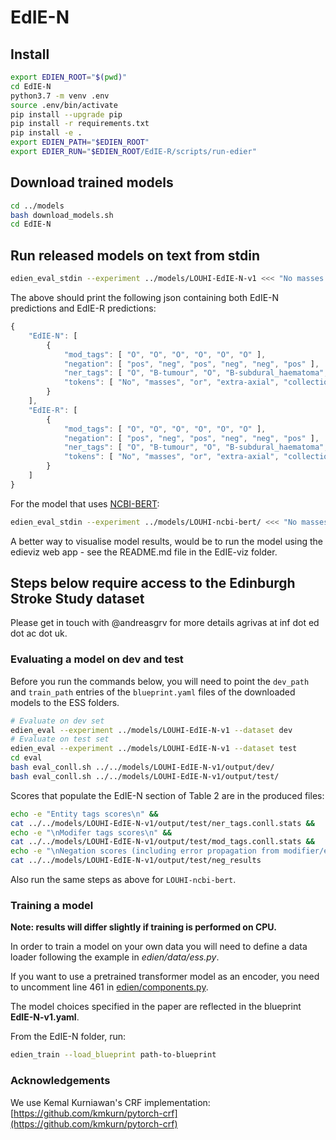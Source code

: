 # EdIE-N


## Install

```bash
export EDIEN_ROOT="$(pwd)"
cd EdIE-N
python3.7 -m venv .env
source .env/bin/activate
pip install --upgrade pip
pip install -r requirements.txt
pip install -e .
export EDIEN_PATH="$EDIEN_ROOT"
export EDIER_RUN="$EDIEN_ROOT/EdIE-R/scripts/run-edier"
```


## Download trained models

```bash
cd ../models
bash download_models.sh
cd EdIE-N
```


## Run released models on text from stdin

```bash
edien_eval_stdin --experiment ../models/LOUHI-EdIE-N-v1 <<< "No masses or extra-axial collections."
```

The above should print the following json containing both EdIE-N predictions and EdIE-R predictions:

```js
{
    "EdIE-N": [
        {
            "mod_tags": [ "O", "O", "O", "O", "O", "O" ],
            "negation": [ "pos", "neg", "pos", "neg", "neg", "pos" ],
            "ner_tags": [ "O", "B-tumour", "O", "B-subdural_haematoma", "I-subdural_haematoma", "O" ],
            "tokens": [ "No", "masses", "or", "extra-axial", "collections", "." ]
        }
    ],
    "EdIE-R": [
        {
            "mod_tags": [ "O", "O", "O", "O", "O", "O" ],
            "negation": [ "pos", "neg", "pos", "neg", "neg", "pos" ],
            "ner_tags": [ "O", "B-tumour", "O", "B-subdural_haematoma", "I-subdural_haematoma", "O" ],
            "tokens": [ "No", "masses", "or", "extra-axial", "collections", "." ]
        }
    ]
}
```

For the model that uses [NCBI-BERT](https://github.com/ncbi-nlp/bluebert):

```bash
edien_eval_stdin --experiment ../models/LOUHI-ncbi-bert/ <<< "No masses or extra-axial collections."
```

A better way to visualise model results, would be to run the model using the edieviz web app - see the README.md file in the EdIE-viz folder.


## Steps below require access to the Edinburgh Stroke Study dataset

Please get in touch with @andreasgrv for more details agrivas at inf dot ed dot ac dot uk.

### Evaluating a model on dev and test

Before you run the commands below, you will need to point the `dev_path` and `train_path` entries of the `blueprint.yaml` files of the downloaded models to the ESS folders.

```bash
# Evaluate on dev set
edien_eval --experiment ../models/LOUHI-EdIE-N-v1 --dataset dev
# Evaluate on test set
edien_eval --experiment ../models/LOUHI-EdIE-N-v1 --dataset test
cd eval
bash eval_conll.sh ../../models/LOUHI-EdIE-N-v1/output/dev/
bash eval_conll.sh ../../models/LOUHI-EdIE-N-v1/output/test/
```


Scores that populate the EdIE-N section of Table 2 are in the produced files:
```bash
echo -e "Entity tags scores\n" &&
cat ../../models/LOUHI-EdIE-N-v1/output/test/ner_tags.conll.stats &&
echo -e "\nModifer tags scores\n" &&
cat ../../models/LOUHI-EdIE-N-v1/output/test/mod_tags.conll.stats &&
echo -e "\nNegation scores (including error propagation from modifier/entity tagging)\n" &&
cat ../../models/LOUHI-EdIE-N-v1/output/test/neg_results
```

Also run the same steps as above for `LOUHI-ncbi-bert`.

### Training a model

**Note: results will differ slightly if training is performed on CPU.**

In order to train a model on your own data you will need to define a data loader following the example in *edien/data/ess.py*.

If you want to use a pretrained transformer model as an encoder, you need to uncomment line 461 in [edien/components.py](edien/components.py).

The model choices specified in the paper are reflected in the blueprint **EdIE-N-v1.yaml**.

From the EdIE-N folder, run:

```bash
edien_train --load_blueprint path-to-blueprint
```


### Acknowledgements

We use Kemal Kurniawan's CRF implementation: [https://github.com/kmkurn/pytorch-crf](https://github.com/kmkurn/pytorch-crf)
